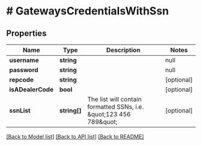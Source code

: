 # # GatewaysCredentialsWithSsn

## Properties

Name | Type | Description | Notes
------------ | ------------- | ------------- | -------------
**username** | **string** | | null | 
**password** | **string** | | null | 
**repcode** | **string** |  | [optional] 
**isADealerCode** | **bool** |  | [optional] 
**ssnList** | **string[]** | The list will contain formatted SSNs, i.e. \&quot;123 456 789\&quot; | [optional] 

[[Back to Model list]](../../README.md#documentation-for-models) [[Back to API list]](../../README.md#documentation-for-api-endpoints) [[Back to README]](../../README.md)


